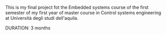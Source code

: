 This is my final project fot the Embedded systems course of the first semester of my first year of master course in Control systems engineering at
Università degli studi dell'aquila.

DURATION: 3 months
